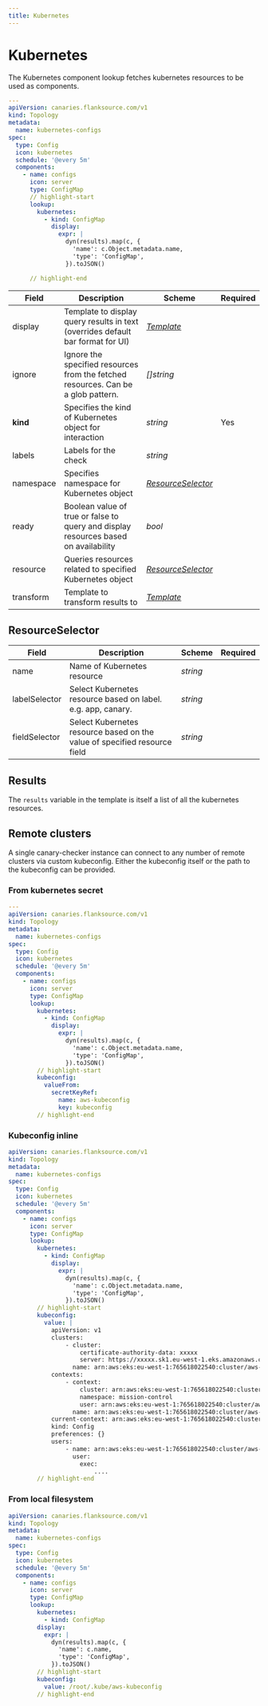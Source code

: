 ```yaml
---
title: Kubernetes
---
```


# <Icon name="k8s" /> Kubernetes

The Kubernetes component lookup fetches kubernetes resources to be used as components.

```yaml title="kube-configmap-components.yml"
---
apiVersion: canaries.flanksource.com/v1
kind: Topology
metadata:
  name: kubernetes-configs
spec:
  type: Config
  icon: kubernetes
  schedule: '@every 5m'
  components:
    - name: configs
      icon: server
      type: ConfigMap
      // highlight-start
      lookup:
        kubernetes:
          - kind: ConfigMap
            display:
              expr: |
                dyn(results).map(c, {
                  'name': c.Object.metadata.name,
                  'type': 'ConfigMap',
                }).toJSON()

      // highlight-end
```

| Field     | Description                                                                         | Scheme                                  | Required |
| --------- | ----------------------------------------------------------------------------------- | --------------------------------------- | -------- |
| display   | Template to display query results in text (overrides default bar format for UI)     | [_Template_](../concepts/templating)    |          |
| ignore    | Ignore the specified resources from the fetched resources. Can be a glob pattern.   | _[]string_                              |          |
| **kind**  | Specifies the kind of Kubernetes object for interaction                             | _string_                                | Yes      |
| labels    | Labels for the check                                                                | _string_                                |          |
| namespace | Specifies namespace for Kubernetes object                                           | [_ResourceSelector_](#resourceselector) |          |
| ready     | Boolean value of true or false to query and display resources based on availability | _bool_                                  |          |
| resource  | Queries resources related to specified Kubernetes object                            | [_ResourceSelector_](#resourceselector) |          |
| transform | Template to transform results to                                                    | [_Template_](../concepts/templating)    |          |

## ResourceSelector

| Field         | Description                                                               | Scheme   | Required |
| ------------- | ------------------------------------------------------------------------- | -------- | -------- |
| name          | Name of Kubernetes resource                                               | _string_ |          |
| labelSelector | Select Kubernetes resource based on label. e.g. app, canary.              | _string_ |          |
| fieldSelector | Select Kubernetes resource based on the value of specified resource field | _string_ |          |

## Results

The `results` variable in the template is itself a list of all the kubernetes resources.

## Remote clusters

A single canary-checker instance can connect to any number of remote clusters via custom kubeconfig.
Either the kubeconfig itself or the path to the kubeconfig can be provided.

### From kubernetes secret

```yaml title="remote-cluster.yaml"
---
apiVersion: canaries.flanksource.com/v1
kind: Topology
metadata:
  name: kubernetes-configs
spec:
  type: Config
  icon: kubernetes
  schedule: '@every 5m'
  components:
    - name: configs
      icon: server
      type: ConfigMap
      lookup:
        kubernetes:
          - kind: ConfigMap
            display:
              expr: |
                dyn(results).map(c, {
                  'name': c.Object.metadata.name,
                  'type': 'ConfigMap',
                }).toJSON()
        // highlight-start
        kubeconfig:
          valueFrom:
            secretKeyRef:
              name: aws-kubeconfig
              key: kubeconfig
        // highlight-end
```

### Kubeconfig inline

```yaml title="remote-cluster.yaml"
apiVersion: canaries.flanksource.com/v1
kind: Topology
metadata:
  name: kubernetes-configs
spec:
  type: Config
  icon: kubernetes
  schedule: '@every 5m'
  components:
    - name: configs
      icon: server
      type: ConfigMap
      lookup:
        kubernetes:
          - kind: ConfigMap
            display:
              expr: |
                dyn(results).map(c, {
                  'name': c.Object.metadata.name,
                  'type': 'ConfigMap',
                }).toJSON()
        // highlight-start
        kubeconfig:
          value: |
            apiVersion: v1
            clusters:
                - cluster:
                    certificate-authority-data: xxxxx
                    server: https://xxxxx.sk1.eu-west-1.eks.amazonaws.com
                  name: arn:aws:eks:eu-west-1:765618022540:cluster/aws-cluster
            contexts:
                - context:
                    cluster: arn:aws:eks:eu-west-1:765618022540:cluster/aws-cluster
                    namespace: mission-control
                    user: arn:aws:eks:eu-west-1:765618022540:cluster/aws-cluster
                  name: arn:aws:eks:eu-west-1:765618022540:cluster/aws-cluster
            current-context: arn:aws:eks:eu-west-1:765618022540:cluster/aws-cluster
            kind: Config
            preferences: {}
            users:
                - name: arn:aws:eks:eu-west-1:765618022540:cluster/aws-cluster
                  user:
                    exec:
                        ....
        // highlight-end
```

### From local filesystem

```yaml title="remote-cluster.yaml"
apiVersion: canaries.flanksource.com/v1
kind: Topology
metadata:
  name: kubernetes-configs
spec:
  type: Config
  icon: kubernetes
  schedule: '@every 5m'
  components:
    - name: configs
      icon: server
      type: ConfigMap
      lookup:
        kubernetes:
          - kind: ConfigMap
        display:
          expr: |
            dyn(results).map(c, {
              'name': c.name,
              'type': 'ConfigMap',
            }).toJSON()
        // highlight-start
        kubeconfig:
          value: /root/.kube/aws-kubeconfig
        // highlight-end
```
